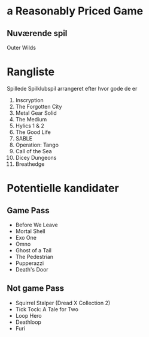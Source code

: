 # a Reasonably Priced Game

## Nuværende spil

Outer Wilds


# Rangliste

Spillede Spilklubspil arrangeret efter hvor gode de er

1. Inscryption
2. The Forgotten City
3. Metal Gear Solid
4. The Medium
5. Hylics 1 & 2
6. The Good Life
7. SABLE
8. Operation: Tango
9. Call of the Sea
10. Dicey Dungeons
11. Breathedge


# Potentielle kandidater

## Game Pass

- Before We Leave
- Mortal Shell
- Exo One
- Omno
- Ghost of a Tail
- The Pedestrian
- Pupperazzi
- Death's Door
## Not game Pass

- Squirrel Stalper (Dread X Collection 2)
- Tick Tock: A Tale for Two
- Loop Hero
- Deathloop
- Furi
